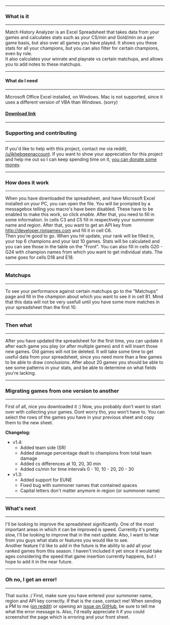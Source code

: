 ****
### What is it  
****
Match History Analyzer is an Excel Spreadsheet that takes data from your games and calculates stats such as your CS/min and Gold/min on a per game basis, but also over all games you have played. It shows you these stats for all your champions, but you can also filter for certain champions, even by role.  
It also calculates your winrate and playrate vs certain matchups, and allows you to add notes to these matchups. 

****
#### What do I need
****
Microsoft Office Excel installed, on Windows. Mac is not supported, since it uses a different version of VBA than Windows. (sorry)

#### [Download link](https://github.com/ikhebgeenaccount/Excel-Match-History-Analyzer/releases/tag/1.3)

****
### Supporting and contributing
****
If you'd like to help with this project, contact me via reddit, [/u/ikhebgeenaccount](http://reddit.com/u/ikhebgeenaccount). If you want to show your appreciation for this project and help me out so I can keep spending time on it, [you can donate some money]().

****
### How does it work
****
When you have downloaded the spreadsheet, and have Microsoft Excel installed on your PC, you can open the file. You will be prompted by a messagebox telling you macro's have been disabled. These have to be enabled to make this work, so click *enable*. After that, you need to fill in some information. In cells C3 and C5 fill in respectively your summoner name and region. After that, you want to get an API key from http://developer.riotgames.com and fill it in cell C6.  
Then you're good to go. When you hit update, your rank will be filled in, your top 6 champions and your last 10 games. Stats will be calculated and you can see those in the table on the "Front". You can also fill in cells G20 - G24 with champion names from which you want to get individual stats. The same goes for cells D18 and E18.

****
### Matchups
****  
To see your performance against certain matchups go to the "Matchups" page and fill in the champion about which you want to see it in cell B1. Mind that this data will not be very usefull until you have some more matches in your spreadsheet than the first 10.

****
### Then what
****
After you have updated the spreadsheet for the first time, you can update it after each game you play (or after multiple games) and it will insert those new games. Old games will not be deleted. It will take some time to get useful data from your spreadsheet, since you need more than a few games to be able to draw conclusions. After about 20 games you should be able to see some patterns in your stats, and be able to determine on what fields you're lacking.

****
### Migrating games from one version to another
****
First of all, nice you downloaded it :) Now, you probably don't want to start over with collecting your games. Dont worry tho, you won't have to. You can select the rows of the games you have in your previous sheet and copy them to the new sheet.

**Changelog:**  
- v1.4:  
  - Added team side (SR)  
  - Added damage percentage dealt to champions from total team damage  
  - Added cs differences at 10, 20, 30 min  
  - Added cs/min for time intervals 0 - 10, 10 - 20, 20 - 30  
- v1.3:  
  - Added support for EUNE
  - Fixed bug with summoner names that contained spaces
  - Capital letters don't matter anymore in region (or summoner name)

****
### What's next
****
I'll be looking to improve the spreadsheet significantly. One of the most important areas in which it can be improved is speed. Currently it's pretty slow, I'll be looking to improve that in the next update. Also, I want to hear from you guys what stats or features you would like to see.  
Another feature I'd like to add in the future is the ability to add all your ranked games from this season. I haven't included it yet since it would take ages considering the speed that game insertion currently happens, but I hope to add it in the near future. 

****
### Oh no, I get an error!
****
That sucks :/ First, make sure you have entered your summoner name, region and API key correctly. If that is the case, contact me! When sending a PM to me ([on reddit](http://reddit.com/u/ikhebgeenaccount)) or opening an [issue on GitHub](https://github.com/ikhebgeenaccount/Excel-Match-History-Analyzer/issues), be sure to tell me what the error message is. Also, I'd really appreciate it if you could screenshot the page which is erroring and your front sheet.
